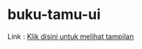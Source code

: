 # buku-tamu-ui
Link : [Klik disini untuk melihat tampilan](https://github.com/riskamahardika12/buku-tamu-ui/tree/main/project1/project1
)
